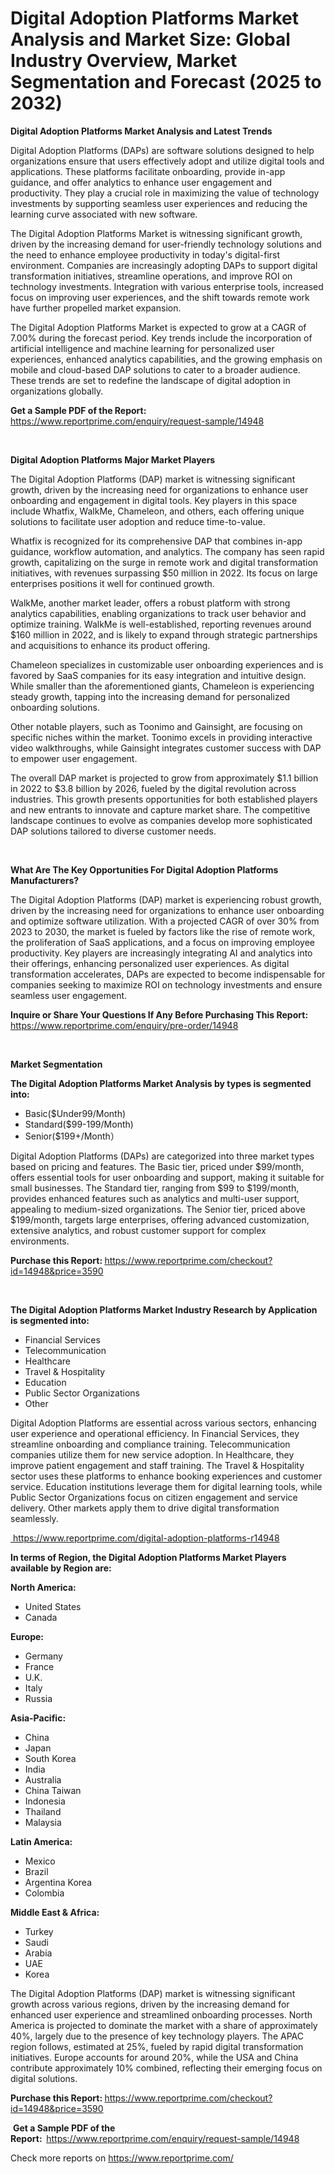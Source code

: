 <p><h1>Digital Adoption Platforms Market Analysis and Market Size: Global Industry Overview, Market Segmentation and Forecast (2025 to 2032)</h1></p><p><strong>Digital Adoption Platforms Market Analysis and Latest Trends</strong></p>
<p><p>Digital Adoption Platforms (DAPs) are software solutions designed to help organizations ensure that users effectively adopt and utilize digital tools and applications. These platforms facilitate onboarding, provide in-app guidance, and offer analytics to enhance user engagement and productivity. They play a crucial role in maximizing the value of technology investments by supporting seamless user experiences and reducing the learning curve associated with new software.</p><p>The Digital Adoption Platforms Market is witnessing significant growth, driven by the increasing demand for user-friendly technology solutions and the need to enhance employee productivity in today's digital-first environment. Companies are increasingly adopting DAPs to support digital transformation initiatives, streamline operations, and improve ROI on technology investments. Integration with various enterprise tools, increased focus on improving user experiences, and the shift towards remote work have further propelled market expansion.</p><p>The Digital Adoption Platforms Market is expected to grow at a CAGR of 7.00% during the forecast period. Key trends include the incorporation of artificial intelligence and machine learning for personalized user experiences, enhanced analytics capabilities, and the growing emphasis on mobile and cloud-based DAP solutions to cater to a broader audience. These trends are set to redefine the landscape of digital adoption in organizations globally.</p></p>
<p><strong>Get a Sample PDF of the Report:&nbsp;</strong> <a href="https://www.reportprime.com/enquiry/request-sample/14948?utm_campaign=2753&utm_medium=2&utm_source=Github&utm_content=ia&utm_term=20032025&utm_id=digital-adoption-platforms">https://www.reportprime.com/enquiry/request-sample/14948</a></p>
<p>&nbsp;</p>
<p><strong>Digital Adoption Platforms Major Market Players</strong></p>
<p><p>The Digital Adoption Platforms (DAP) market is witnessing significant growth, driven by the increasing need for organizations to enhance user onboarding and engagement in digital tools. Key players in this space include Whatfix, WalkMe, Chameleon, and others, each offering unique solutions to facilitate user adoption and reduce time-to-value.</p><p>Whatfix is recognized for its comprehensive DAP that combines in-app guidance, workflow automation, and analytics. The company has seen rapid growth, capitalizing on the surge in remote work and digital transformation initiatives, with revenues surpassing $50 million in 2022. Its focus on large enterprises positions it well for continued growth.</p><p>WalkMe, another market leader, offers a robust platform with strong analytics capabilities, enabling organizations to track user behavior and optimize training. WalkMe is well-established, reporting revenues around $160 million in 2022, and is likely to expand through strategic partnerships and acquisitions to enhance its product offering.</p><p>Chameleon specializes in customizable user onboarding experiences and is favored by SaaS companies for its easy integration and intuitive design. While smaller than the aforementioned giants, Chameleon is experiencing steady growth, tapping into the increasing demand for personalized onboarding solutions.</p><p>Other notable players, such as Toonimo and Gainsight, are focusing on specific niches within the market. Toonimo excels in providing interactive video walkthroughs, while Gainsight integrates customer success with DAP to empower user engagement. </p><p>The overall DAP market is projected to grow from approximately $1.1 billion in 2022 to $3.8 billion by 2026, fueled by the digital revolution across industries. This growth presents opportunities for both established players and new entrants to innovate and capture market share. The competitive landscape continues to evolve as companies develop more sophisticated DAP solutions tailored to diverse customer needs.</p></p>
<p>&nbsp;</p>
<p><strong>What Are The Key Opportunities For Digital Adoption Platforms Manufacturers?</strong></p>
<p><p>The Digital Adoption Platforms (DAP) market is experiencing robust growth, driven by the increasing need for organizations to enhance user onboarding and optimize software utilization. With a projected CAGR of over 30% from 2023 to 2030, the market is fueled by factors like the rise of remote work, the proliferation of SaaS applications, and a focus on improving employee productivity. Key players are increasingly integrating AI and analytics into their offerings, enhancing personalized user experiences. As digital transformation accelerates, DAPs are expected to become indispensable for companies seeking to maximize ROI on technology investments and ensure seamless user engagement.</p></p>
<p><strong>Inquire or Share Your Questions If Any Before Purchasing This Report:</strong> <a href="https://www.reportprime.com/enquiry/pre-order/14948?utm_campaign=2753&utm_medium=2&utm_source=Github&utm_content=ia&utm_term=20032025&utm_id=digital-adoption-platforms">https://www.reportprime.com/enquiry/pre-order/14948</a></p>
<p>&nbsp;</p>
<p><strong>Market Segmentation</strong></p>
<p><strong>The Digital Adoption Platforms Market Analysis by types is segmented into:</strong></p>
<p><ul><li>Basic($Under99/Month)</li><li>Standard($99-199/Month)</li><li>Senior($199+/Month）</li></ul></p>
<p><p>Digital Adoption Platforms (DAPs) are categorized into three market types based on pricing and features. The Basic tier, priced under $99/month, offers essential tools for user onboarding and support, making it suitable for small businesses. The Standard tier, ranging from $99 to $199/month, provides enhanced features such as analytics and multi-user support, appealing to medium-sized organizations. The Senior tier, priced above $199/month, targets large enterprises, offering advanced customization, extensive analytics, and robust customer support for complex environments.</p></p>
<p><strong>Purchase this Report:&nbsp;</strong><a href="https://www.reportprime.com/checkout?id=14948&price=3590&utm_campaign=2753&utm_medium=2&utm_source=Github&utm_content=ia&utm_term=20032025&utm_id=digital-adoption-platforms">https://www.reportprime.com/checkout?id=14948&price=3590</a></p>
<p>&nbsp;</p>
<p><strong>The Digital Adoption Platforms Market Industry Research by Application is segmented into:</strong></p>
<p><ul><li>Financial Services</li><li>Telecommunication</li><li>Healthcare</li><li>Travel & Hospitality</li><li>Education</li><li>Public Sector Organizations</li><li>Other</li></ul></p>
<p><p>Digital Adoption Platforms are essential across various sectors, enhancing user experience and operational efficiency. In Financial Services, they streamline onboarding and compliance training. Telecommunication companies utilize them for new service adoption. In Healthcare, they improve patient engagement and staff training. The Travel & Hospitality sector uses these platforms to enhance booking experiences and customer service. Education institutions leverage them for digital learning tools, while Public Sector Organizations focus on citizen engagement and service delivery. Other markets apply them to drive digital transformation seamlessly.</p></p>
<p><a href="https://www.reportprime.com/digital-adoption-platforms-r14948?utm_campaign=2753&utm_medium=2&utm_source=Github&utm_content=ia&utm_term=20032025&utm_id=digital-adoption-platforms">&nbsp;https://www.reportprime.com/digital-adoption-platforms-r14948</a></p>
<p><strong>In terms of Region, the Digital Adoption Platforms Market Players available by Region are:</strong></p>
<p>
    <p> <strong> North America: </strong>
        <ul>
            <li>United States</li>
            <li>Canada</li>
        </ul>
        </p> 
    <p> <strong> Europe: </strong>
        <ul>
            <li>Germany</li>
            <li>France</li>
            <li>U.K.</li>
            <li>Italy</li>
            <li>Russia</li>
        </ul>
        </p> 
    <p> <strong> Asia-Pacific: </strong>
        <ul>
            <li>China</li>
            <li>Japan</li>
            <li>South Korea</li>
            <li>India</li>
            <li>Australia</li>
            <li>China Taiwan</li>
            <li>Indonesia</li>
            <li>Thailand</li>
            <li>Malaysia</li>
        </ul>
        </p> 
    <p> <strong> Latin America: </strong>
        <ul>
            <li>Mexico</li>
            <li>Brazil</li>
            <li>Argentina Korea</li>
            <li>Colombia</li>
        </ul>
        </p> 
    <p> <strong> Middle East & Africa: </strong>
        <ul>
            <li>Turkey</li>
            <li>Saudi</li>
            <li>Arabia</li>
            <li>UAE</li>
            <li>Korea</li>
        </ul>
    </p>
    </p>
<p><p>The Digital Adoption Platforms (DAP) market is witnessing significant growth across various regions, driven by the increasing demand for enhanced user experience and streamlined onboarding processes. North America is projected to dominate the market with a share of approximately 40%, largely due to the presence of key technology players. The APAC region follows, estimated at 25%, fueled by rapid digital transformation initiatives. Europe accounts for around 20%, while the USA and China contribute approximately 10% combined, reflecting their emerging focus on digital solutions.</p></p>
<p><strong>Purchase this Report: </strong><a href="https://www.reportprime.com/checkout?id=14948&price=3590&utm_campaign=2753&utm_medium=2&utm_source=Github&utm_content=ia&utm_term=20032025&utm_id=digital-adoption-platforms">https://www.reportprime.com/checkout?id=14948&price=3590</a></p>
<p>&nbsp;<strong>Get a Sample PDF of the Report:&nbsp;&nbsp;</strong><a href="https://www.reportprime.com/enquiry/request-sample/14948?utm_campaign=2753&utm_medium=2&utm_source=Github&utm_content=ia&utm_term=20032025&utm_id=digital-adoption-platforms">https://www.reportprime.com/enquiry/request-sample/14948</a></p>
<p><strong></strong></p>
<p>Check more reports on <a href="https://www.reportprime.com/?utm_campaign=2753&utm_medium=2&utm_source=Github&utm_content=ia&utm_term=20032025&utm_id=digital-adoption-platforms">https://www.reportprime.com/</a></p>